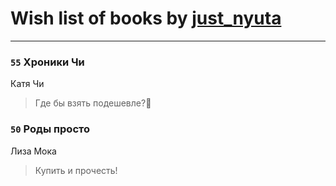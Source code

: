 # Wish list of books by [just_nyuta](https://www.facebook.com/profile.php?id=10208134766271560)
---

### `55` Хроники Чи
Катя Чи
> Где бы взять подешевле?🤔

### `50` Роды просто
Лиза Мока
> Купить и прочесть!

